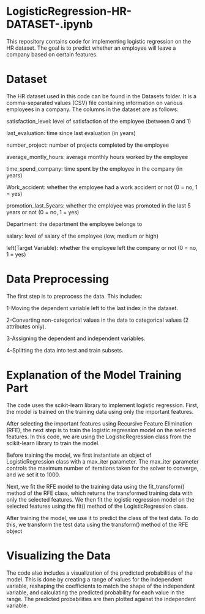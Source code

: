 # LogisticRegression-HR-DATASET-.ipynb
This repository contains code for implementing logistic regression on the HR dataset. The goal is to predict whether an employee will leave a company based on certain features.

# Dataset
The HR dataset used in this code can be found in the Datasets folder. It is a comma-separated values (CSV) file containing information on various employees in a company. The columns in the dataset are as follows:

satisfaction_level: level of satisfaction of the employee (between 0 and 1)

last_evaluation: time since last evaluation (in years)

number_project: number of projects completed by the employee

average_montly_hours: average monthly hours worked by the employee

time_spend_company: time spent by the employee in the company (in years)

Work_accident: whether the employee had a work accident or not (0 = no, 1 = yes)

promotion_last_5years: whether the employee was promoted in the last 5 years or not (0 = no, 1 = yes)

Department: the department the employee belongs to

salary: level of salary of the employee (low, medium or high)

left(Target Variable): whether the employee left the company or not (0 = no, 1 = yes)

# Data Preprocessing
The first step is to preprocess the data. This includes:

1-Moving the dependent variable left to the last index in the dataset.

2-Converting non-categorical values in the data to categorical values (2 attributes only).

3-Assigning the dependent and independent variables.

4-Splitting the data into test and train subsets.

# Explanation of the Model Training Part
The code uses the scikit-learn library to implement logistic regression. First, the model is trained on the training data using only the important features.

After selecting the important features using Recursive Feature Elimination (RFE), the next step is to train the logistic regression model on the selected features. In this code, we are using the LogisticRegression class from the scikit-learn library to train the model.

Before training the model, we first instantiate an object of LogisticRegression class with a max_iter parameter. The max_iter parameter controls the maximum number of iterations taken for the solver to converge, and we set it to 1000.

Next, we fit the RFE model to the training data using the fit_transform() method of the RFE class, which returns the transformed training data with only the selected features. We then fit the logistic regression model on the selected features using the fit() method of the LogisticRegression class.

After training the model, we use it to predict the class of the test data. To do this, we transform the test data using the transform() method of the RFE object

# Visualizing the Data
The code also includes a visualization of the predicted probabilities of the model. This is done by creating a range of values for the independent variable, reshaping the coefficients to match the shape of the independent variable, and calculating the predicted probability for each value in the range. The predicted probabilities are then plotted against the independent variable.
